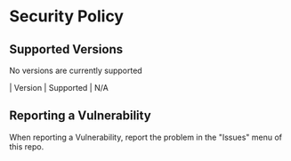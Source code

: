 # Security Policy

## Supported Versions
No versions are currently supported

| Version | Supported          |
N/A

## Reporting a Vulnerability

When reporting a Vulnerability, report the problem in the "Issues" menu of this repo.
